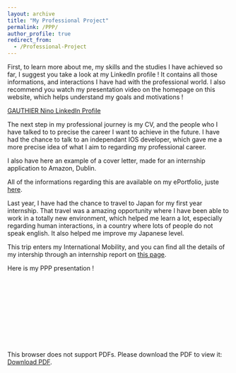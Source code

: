 ```yaml
---
layout: archive
title: "My Professional Project"
permalink: /PPP/
author_profile: true
redirect_from:
  - /Professional-Project
---
```


First, to learn more about me, my skills and the studies I have achieved so far, I suggest you take a look at my LinkedIn profile ! 
It contains all those informations, and interactions I have had with the professional world. I also recommend you watch my presentation video on the homepage on this website,
which helps understand my goals and motivations !

[GAUTHIER Nino LinkedIn Profile](https://www.linkedin.com/in/ninogauthier/)

The next step in my professional journey is my CV, and the people who I have talked to to precise the career I want to achieve in the future. 
I have had the chance to talk to an independant IOS developer, which gave me a more precise idea of what I aim to regarding my professional career. 

I also have here an example of a cover letter, made for an internship application to Amazon, Dublin.

All of the informations regarding this are available on my ePortfolio, juste [here](https://nin7o.github.io/career-development).

Last year, I have had the chance to travel to Japan for my first year internship. That travel was a amazing opportunity where I have been 
able to work in a totally new environment, which helped me learn a lot, especially regarding human interactions, in a country where lots of people
do not speak english. It also helped me improve my Japanese level.

This trip enters my International Mobility, and you can find all the details of my intership through an internship report on [this page](https://nin7o.github.io/international-mobility).

Here is my PPP presentation ! 

<object data="https://nin7o.github.io/PPP.pdf" type="application/pdf" width=1920px height=1080px>
    <embed src="https://nin7o.github.io/PPP.pdf">
        <p>This browser does not support PDFs. Please download the PDF to view it: <a href="https://nin7o.github.io/PPP.pdf">Download PDF</a>.</p>
    </embed>
</object>

<object data="https://nin7o.github.io/PPP.pdf" 
  width="800"
  height="500"> 
</object> 
